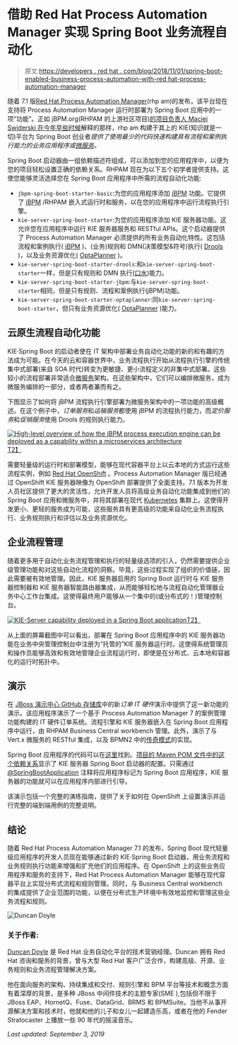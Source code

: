 # 借助 Red Hat Process Automation Manager 实现 Spring Boot 业务流程自动化

> 原文:[https://developers . red hat . com/blog/2018/11/01/spring-boot-enabled-business-process-automation-with-red hat-process-automation-manager](https://developers.redhat.com/blog/2018/11/01/spring-boot-enabled-business-process-automation-with-red-hat-process-automation-manager)

随着 7.1 版[Red Hat Process Automation Manager](https://developers.redhat.com/products/rhpam/overview/)(rhp am)的发布，该平台现在支持将 Process Automation Manager 运行时部署为 Spring Boot 应用中的一项“功能”。正如 jBPM.org(RHPAM 的上游社区项目)[的项目负责人 Maciej Swiderski 在今年早些时候](http://mswiderski.blogspot.com/2018/01/spring-boot-starters-for-jbpm-and-kie.html)解释的那样，rhp am 构建于其上的 KIE(知识就是一切)平台为 Spring Boot 创业者*提供了使用最少的代码快速构建具有流程和案例执行能力的业务应用程序或[微服务](https://developers.redhat.com/topics/microservices/)。*

Spring Boot 启动器由一组依赖描述符组成，可以添加到您的应用程序中，以便为您的项目轻松设置正确的依赖关系。RHPAM 现在为以下五个初学者提供支持。这使您能够灵活选择您在 Spring Boot 应用程序中所需的流程自动化功能:

*   `jbpm-spring-boot-starter-basic`:为您的应用程序添加 [jBPM](http://www.jbpm.org) 功能。它提供了 [jBPM](http://www.jbpm.org) /RHPAM 嵌入式运行时和服务，以在您的应用程序中运行流程执行引擎。
*   `kie-server-spring-boot-starter`:为您的应用程序添加 KIE 服务器功能。这允许您在应用程序中运行 KIE 服务器服务和 RESTful APIs。这个启动器提供了 Process Automation Manager 必须提供的所有业务自动化特性。这包括流程和案例执行( [jBPM](http://www.jbpm.org) )、(业务)规则和 DMN(决策模型&符号)执行( [Drools](http://www.drools.org) )，以及业务资源优化( [OptaPlanner](http://www.optaplanner.org) )。
*   `kie-server-spring-boot-starter-drools`:和`kie-server-spring-boot-starter`一样，但是只有规则和 DMN 执行([口水](http://www.drools.org))能力。
*   `kie-server-spring-boot-starter-jbpm`:与`kie-server-spring-boot-starter`相同，但是只有规则、流程和案例执行(jBPM)功能。
*   `kie-server-spring-boot-starter-optaplanner`:同`kie-server-spring-boot-starter`，但只有业务资源优化( [OptaPlanner](http://www.optaplanner.org) )能力。

## 云原生流程自动化功能

KIE·Spring Boot 的启动者使在 IT 架构中部署业务自动化功能的新的和有趣的方法成为可能。在今天的云和容器世界中，业务流程执行开始从流程执行引擎的传统集中式部署(来自 SOA 时代)转变为更敏捷、更小流程定义的非集中式部署。这些较小的流程部署非常适合[微服务](https://developers.redhat.com/topics/microservices/)架构。在这些架构中，它们可以编排微服务，成为微服务编排的一部分，或者两者兼而有之。

下图显示了如何将 jBPM 流程执行引擎部署为微服务架构中的一项功能的高级概述。在这个例子中，*订单服务*和*运输服务*都使用 jBPM 的流程执行能力，而*定价服务*和*促销服务*使用 Drools 的规则执行能力。

[![High-level overview of how the jBPM process execution engine can be deployed as a capability within a microservices architecture](../Images/65edf767626212b1cce5029ba97947a4.png)T2】](https://developers.redhat.com/blog/wp-content/uploads/2018/10/Screenshot-2018-10-03-at-17.17.56.png)

需要轻量级的运行时和部署模型，能够在现代容器平台上以云本地的方式运行这些流程实例，例如 [Red Hat OpenShift](http://openshift.com/) 。Process Automation Manager 版已经通过 OpenShift KIE 服务器映像为 OpenShift 部署提供了全面支持。7.1 版本为开发人员社区提供了更大的灵活性，允许开发人员将高级业务自动化功能集成到他们的 Spring Boot 应用和微服务中，并将其部署在现代 [Kubernetes](https://developers.redhat.com/topics/kubernetes/) 集群上。这使得开发更小、更轻的服务成为可能，这些服务具有更高级的功能来自动化业务流程执行、业务规则执行和评估以及业务资源优化。

## 企业流程管理

随着更多用于自动化业务流程管理和执行的轻量级选项的引入，仍然需要提供企业级管理功能和对这些自动化流程的洞察。毕竟，这些过程实现了组织的价值链，因此需要被有效地管理。因此，KIE 服务器启用的 Spring Boot 运行时与 KIE 服务器控制器和 KIE 服务器智能路由器集成，从而能够轻松地与流程自动化管理器业务中心工作台集成。这使得最终用户能够从一个集中的(或分布式的！)管理控制台。

[![KIE-Server capability deployed in a Spring Boot application](../Images/aca37c86b84214e84cb4827b29586217.png)T2】](https://developers.redhat.com/blog/wp-content/uploads/2018/10/Screenshot-2018-10-03-at-17.52.35.png)

从上面的屏幕截图中可以看出，部署在 Spring Boot 应用程序中的 KIE 服务器功能在业务中央管理控制台中注册为“托管的”KIE 服务器运行时。这使得系统管理员和操作员能够高效和有效地管理企业流程运行时，即使是在分布式、云本地和容器化的运行时拓扑中。

## 演示

在 [JBoss 演示中心 GitHub 存储库](https://github.com/jbossdemocentral/rhpam7-order-it-hw-demo)中的新*订单 IT 硬件*演示中提供了这一新功能的演示。该应用程序演示了一个基于 Process Automation Manager 7 的案例管理功能构建的 IT 硬件订单系统。流程引擎和 KIE 服务器嵌入在 Spring Boot 应用程序中运行，由 RHPAM Business Central workbench 管理。此外，演示了与 Vert.x 微服务的 RESTful 集成，以及 BPMN2 中的[传奇模式](https://microservices.io/patterns/data/saga.html)的实现。

Spring Boot 应用程序的代码可以在[这里](https://github.com/jbossdemocentral/rhpam7-order-it-hw-demo-springboot-app)找到。[项目的 Maven POM 文件中的这个依赖关系](https://github.com/jbossdemocentral/rhpam7-order-it-hw-demo-springboot-app/blob/master/pom.xml#L31-L35)显示了 KIE 服务器 Spring Boot 启动器的配置。只需通过 [@SpringBootApplication](https://github.com/DuncanDoyle/order-it-hw-app/blob/master/src/main/java/org/jbpm/cases/orderithwapp/OrderItHwAppApplication.java#L15) 注释将应用程序标记为 Spring Boot 应用程序，KIE 服务器的功能就可以在应用程序内部进行引导。

该演示包括一个完整的演练指南，提供了关于如何在 OpenShift 上设置演示并运行完整的端到端用例的完整说明。

## 结论

随着 Red Hat Process Automation Manager 7.1 的发布，Spring Boot 现代轻量级应用程序的开发人员现在能够通过新的 KIE·Spring Boot 启动器，用业务流程和业务规则执行功能来增强和扩充他们的应用程序。在 OpenShift 上的这些业务应用程序和服务的支持下，Red Hat Process Automation Manager 能够在现代容器平台上实现分布式流程和规则管理。同时，与 Business Central workbench 的集成提供了企业范围的功能，以便在分布式生产环境中有效地监控和管理这些业务流程和规则。

![Duncan Doyle](../Images/31cf5c8a0bf8e97ac6b3ae99ebeaad6f.png)

### 关于作者:

[Duncan Doyle](http://twitter.com/DuncanDoyle) 是 Red Hat 业务自动化平台的技术营销经理。Duncan 拥有 Red Hat 咨询和服务的背景，曾与大型 Red Hat 客户广泛合作，构建高级、开源、业务规则和业务流程管理解决方案。

他在面向服务的架构、持续集成和交付、规则引擎和 BPM 平台等技术和概念方面有着深厚的背景，是多种 JBoss 中间件技术的主题专家(SME ),包括但不限于 JBoss EAP、HornetQ、Fuse、DataGrid、BRMS 和 BPMSuite。当他不从事开源解决方案和技术时，他就和他的儿子和女儿一起建造乐高，或者在他的 Fender Stratocaster 上播放一些 90 年代的摇滚音乐。

*Last updated: September 3, 2019*